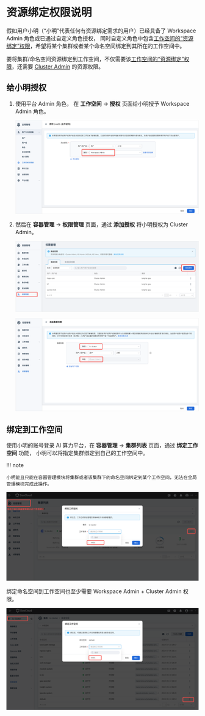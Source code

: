 # 资源绑定权限说明

假如用户小明（“小明”代表任何有资源绑定需求的用户）已经具备了
Workspace Admin 角色或已通过自定义角色授权，
同时自定义角色中包含[工作空间的“资源绑定”权限](./ws-permission.md#_3)，希望将某个集群或者某个命名空间绑定到其所在的工作空间中。

要将集群/命名空间资源绑定到工作空间，不仅需要该[工作空间的“资源绑定”权限](./ws-permission.md#_3)，还需要
[Cluster Admin](../../kpanda/permissions/permission-brief.md#cluster-admin) 的资源权限。

## 给小明授权

1. 使用平台 Admin 角色，
   在 **工作空间** -> **授权** 页面给小明授予 Workspace Admin 角色。

    ![资源绑定](../images/wsbind1.png)

1. 然后在 **容器管理** -> **权限管理** 页面，通过 **添加授权** 将小明授权为 Cluster Admin。

    ![集群授权1](../images/wsbind2.png)

    ![集群授权2](../images/wsbind3.png)

## 绑定到工作空间

使用小明的账号登录 AI 算力平台，在 **容器管理** -> **集群列表** 页面，通过 **绑定工作空间** 功能，
小明可以将指定集群绑定到自己的工作空间中。

!!! note

    小明能且只能在容器管理模块将集群或者该集群下的命名空间绑定到某个工作空间，无法在全局管理模块完成此操作。

![cluster绑定](../images/wsbind4.png)

绑定命名空间到工作空间也至少需要 Workspace Admin + Cluster Admin 权限。

![ns绑定](../images/wsbind5.png)
